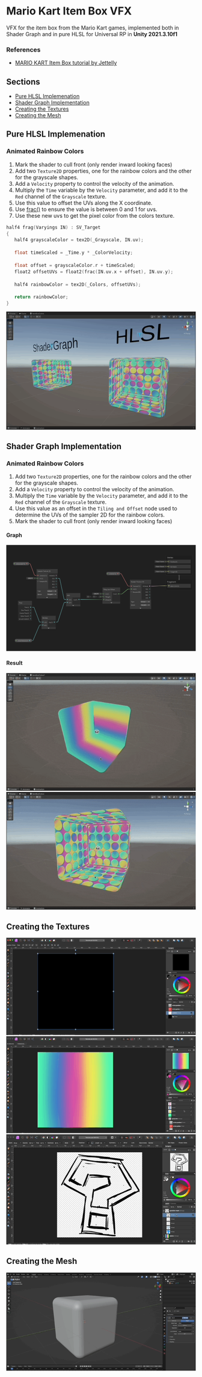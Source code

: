 # Mario Kart Item Box VFX

VFX for the item box from the Mario Kart games, implemented both in Shader Graph and in pure HLSL for Universal RP in **Unity 2021.3.10f1**

### References

- [MARIO KART Item Box tutorial by Jettelly](https://www.youtube.com/watch?v=4p0YvPHO4Wc)

## Sections

- [Pure HLSL Implemenation](#pure-hlsl-implementation)
- [Shader Graph Implementation](#shader-graph-implementation)
- [Creating the Textures](#creating-the-textures)
- [Creating the Mesh](#creating-the-mesh)

## Pure HLSL Implemenation

### Animated Rainbow Colors

1. Mark the shader to cull front (only render inward looking faces)
1. Add two `Texture2D` properties, one for the rainbow colors and the other for the grayscale shapes.
1. Add a `Velocity` property to control the velocity of the animation.
1. Multiply the `Time` variable by the `Velocity` parameter, and add it to the `Red` channel of the `Grayscale` texture.
1. Use this value to offset the UVs along the X coordinate.
1. Use [frac()](https://learn.microsoft.com/en-us/windows/win32/direct3dhlsl/dx-graphics-hlsl-frac) to ensure the value is between 0 and 1 for uvs.
1. Use these new uvs to get the pixel color from the colors texture.

```c
half4 frag(Varyings IN) : SV_Target
{
   half4 grayscaleColor = tex2D(_Grayscale, IN.uv);

   float timeScaled = _Time.y * _ColorVelocity;

   float offset = grayscaleColor.r + timeScaled;
   float2 offsetUVs = float2(frac(IN.uv.x + offset), IN.uv.y);

   half4 rainbowColor = tex2D(_Colors, offsetUVs);

   return rainbowColor;
}
```

![Gif](./docs/7.gif)

## Shader Graph Implementation

### Animated Rainbow Colors

1. Add two `Texture2D` properties, one for the rainbow colors and the other for the grayscale shapes.
1. Add a `Velocity` property to control the velocity of the animation.
1. Multiply the `Time` variable by the `Velocity` parameter, and add it to the `Red` channel of the `Grayscale` texture.
1. Use this value as an offset in the `Tiling and Offset` node used to determine the UVs of the sampler 2D for the rainbow colors.
1. Mark the shader to cull front (only render inward looking faces)

#### Graph

![Gif](./docs/color-graph.png)

#### Result

![Gif](./docs/5.gif)
![Gif](./docs/6.gif)

## Creating the Textures

![Gif](./docs/1.gif)
![Gif](./docs/2.gif)
![Gif](./docs/3.gif)

## Creating the Mesh

![Gif](./docs/4.gif)
